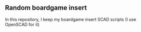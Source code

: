 Random boardgame insert
----

In this repository, I keep my boardgame insert SCAD scripts (I use OpenSCAD for it)

